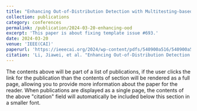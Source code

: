 ```yaml
---
title: "Enhancing Out-of-Distribution Detection with Multitesting-based Layer-wise Feature Fusion"
collection: publications
category: conferences
permalink: /publication/2024-03-20-enhancing-ood
excerpt: 'This paper is about fixing template issue #693.'
date: 2024-03-20
venue: 'IEEE(CAI)'
paperurl: 'https://ieeecai.org/2024/wp-content/pdfs/540900a516/540900a516.pdf'
citation: 'Li, Jiawei, et al. "Enhancing Out-of-Distribution Detection with Multitesting-based Layer-wise Feature Fusion." arXiv preprint arXiv:2403.10803 (2024).'
---
```


The contents above will be part of a list of publications, if the user clicks the link for the publication than the contents of section will be rendered as a full page, allowing you to provide more information about the paper for the reader. When publications are displayed as a single page, the contents of the above "citation" field will automatically be included below this section in a smaller font.
